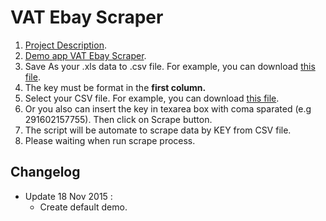 <h1>VAT Ebay Scraper</h1>
				<ol>
					<li><a href="Project Description.txt" target="blank">Project Description</a>.</li>
					<li><a href="https://vatebay-agusnurwanto.rhcloud.com/" target="blank">Demo app VAT Ebay Scraper</a>.</li>
					<li>Save As your .xls data to .csv file. For example, you can download <a href="Fulton Excel Input.xlsx" target="blank">this file</a>.</li>
					<li>The key must be format in the <b>first column.</b></li>
					<li>Select your CSV file. For example, you can download <a href="Fulton.csv" target="blank">this file</a>.</li>
					<li>Or you also can insert the key in texarea box with coma sparated (e.g 291602157755). Then click on Scrape button.</li>
					<li>The script will be automate to scrape data by KEY from CSV file.</li>
					<li>Please waiting when run scrape process.</li>
				</ol>

<h2>Changelog</h2>
				<ul>
					<li>
						Update 18 Nov 2015 : 
						<ul>
							<li>Create default demo.</li>
						</ul>
					</li>
				</ul>
